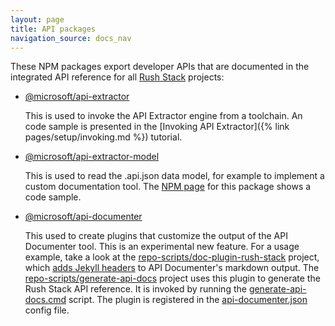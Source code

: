 ```yaml
---
layout: page
title: API packages
navigation_source: docs_nav
---
```


These NPM packages export developer APIs that are documented in the integrated API reference for all [Rush Stack](https://rushstack.io/) projects:

- [@microsoft/api-extractor](https://rushstack.io/pages/api/api-extractor/)

  This is used to invoke the API Extractor engine from a toolchain.  An code sample is presented in the [Invoking API Extractor]({% link pages/setup/invoking.md %}) tutorial.

- [@microsoft/api-extractor-model](https://rushstack.io/pages/api/api-extractor-model/)

  This is used to read the .api.json data model, for example to implement a custom documentation tool.  The [NPM page](https://www.npmjs.com/package/@microsoft/api-extractor-model) for this package shows a code sample.

- [@microsoft/api-documenter](https://rushstack.io/pages/api/api-documenter/)

  This used to create plugins that customize the output of the API Documenter tool.  This is an experimental new feature.  For a usage example, take a look at the [repo-scripts/doc-plugin-rush-stack](https://github.com/microsoft/rushstack/tree/main/repo-scripts/doc-plugin-rush-stack) project, which [adds Jekyll headers](https://github.com/microsoft/rushstack/blob/cd6d2c3f9d6d43ec37311a26fbf320be30b32da1/repo-scripts/doc-plugin-rush-stack/src/RushStackFeature.ts#L31) to API Documenter's markdown output.  The [repo-scripts/generate-api-docs](https://github.com/microsoft/rushstack/tree/main/repo-scripts/generate-api-docs) project uses this plugin to generate the Rush Stack API reference.  It is invoked by running the [generate-api-docs.cmd](https://github.com/microsoft/rushstack/blob/main/repo-scripts/generate-api-docs/generate-api-docs.cmd) script.  The plugin is registered in the [api-documenter.json](https://github.com/microsoft/rushstack/blob/main/repo-scripts/generate-api-docs/api-documenter.json) config file.
